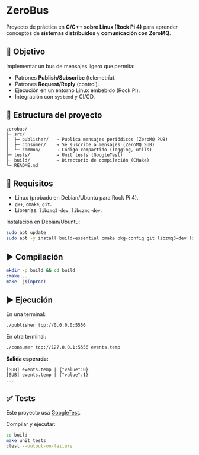 # ZeroBus

Proyecto de práctica en **C/C++ sobre Linux (Rock Pi 4)** para aprender conceptos de **sistemas distribuidos** y **comunicación con ZeroMQ**.

## 🚀 Objetivo
Implementar un bus de mensajes ligero que permita:
- Patrones **Publish/Subscribe** (telemetría).
- Patrones **Request/Reply** (control).
- Ejecución en un entorno Linux embebido (Rock Pi).
- Integración con `systemd` y CI/CD.

## 📂 Estructura del proyecto
```
zerobus/
├─ src/
│  ├─ publisher/   → Publica mensajes periódicos (ZeroMQ PUB)
│  ├─ consumer/    → Se suscribe a mensajes (ZeroMQ SUB)
│  └─ common/      → Código compartido (logging, utils)
├─ tests/          → Unit tests (GoogleTest)
├─ build/          → Directorio de compilación (CMake)
└─ README.md
```

## 🔧 Requisitos
- Linux (probado en Debian/Ubuntu para Rock Pi 4).
- `g++`, `cmake`, `git`.
- Librerías: `libzmq3-dev`, `libczmq-dev`.

Instalación en Debian/Ubuntu:
```bash
sudo apt update
sudo apt -y install build-essential cmake pkg-config git libzmq3-dev libczmq-dev
```

## ▶️ Compilación
```bash
mkdir -p build && cd build
cmake ..
make -j$(nproc)
```

## ▶️ Ejecución
En una terminal:
```bash
./publisher tcp://0.0.0.0:5556
```

En otra terminal:
```bash
./consumer tcp://127.0.0.1:5556 events.temp
```

**Salida esperada:**
```
[SUB] events.temp | {"value":0}
[SUB] events.temp | {"value":1}
...
```

## ✅ Tests
Este proyecto usa [GoogleTest](https://github.com/google/googletest).

Compilar y ejecutar:
```bash
cd build
make unit_tests
ctest --output-on-failure
```

